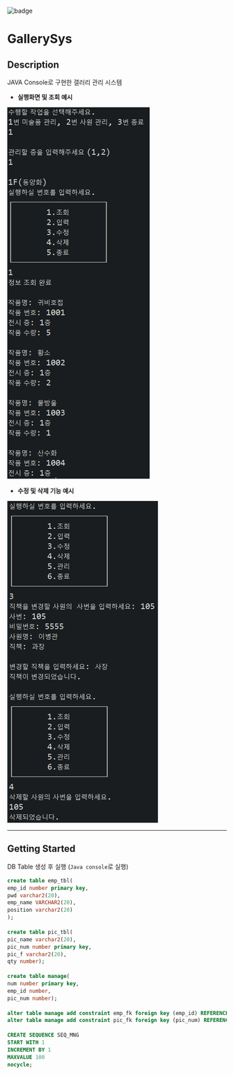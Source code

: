 ![badge](https://img.shields.io/badge/Java-Console-green)

# GallerySys

## Description

JAVA Console로 구현한 갤러리 관리 시스템


* **실행화면 및 조회 예시**

![title](figure/main.png)
  
* **수정 및 삭제 기능 예시**

![title](figure/control.png)
  

---

## Getting Started

DB Table 생성 후 실행 (`Java console`로 실행)

```sql
create table emp_tbl(
emp_id number primary key,
pwd varchar2(20),
emp_name VARCHAR2(20),
position varchar2(20)
);

create table pic_tbl(
pic_name varchar2(20),
pic_num number primary key,
pic_f varchar2(20),
qty number);

create table manage(
num number primary key,
emp_id number,
pic_num number);

alter table manage add constraint emp_fk foreign key (emp_id) REFERENCES emp_tbl(emp_id)ON DELETE CASCADE;
alter table manage add constraint pic_fk foreign key (pic_num) REFERENCES pic_tbl(pic_num) ON DELETE CASCADE;

CREATE SEQUENCE SEQ_MNG
START WITH 1
INCREMENT BY 1
MAXVALUE 100
nocycle;
```